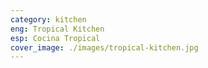 ```yaml
---
category: kitchen
eng: Tropical Kitchen
esp: Cocina Tropical
cover_image: ./images/tropical-kitchen.jpg
---
```



